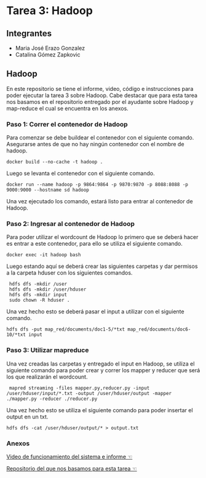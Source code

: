 # Tarea 3: Hadoop

## Integrantes
- Maria José Erazo Gonzalez
- Catalina Gómez Zapkovic

## Hadoop

En este repositorio se tiene el informe, video, código e instrucciones para poder ejecutar la tarea 3 sobre Hadoop. Cabe destacar que para esta tarea nos basamos en el repositorio entregado por el ayudante sobre Hadoop y map-reduce el cual se encuentra en los anexos.

### Paso 1: Correr el contenedor de Hadoop

Para comenzar se debe buildear el contenedor con el siguiente comando. Asegurarse antes de que no hay ningún contenedor con el nombre de hadoop.

```
docker build --no-cache -t hadoop .
```
Luego se levanta el contenedor con el siguiente comando.

```
docker run --name hadoop -p 9864:9864 -p 9870:9870 -p 8088:8088 -p 9000:9000 --hostname sd hadoop
```

Una vez ejecutado los comando, estará listo para entrar al contenedor de Hadoop.


### Paso 2: Ingresar al contenedor de Hadoop

Para poder utilizar el wordcount de Hadoop lo primero que se deberá hacer es entrar a este contenedor, para ello se utiliza el siguiente comando.

```
docker exec -it hadoop bash
```
Luego estando aquí se deberá crear las siguientes carpetas y dar permisos a la carpeta hduser con los siguientes comandos.

```
 hdfs dfs -mkdir /user
 hdfs dfs -mkdir /user/hduser
 hdfs dfs -mkdir input
 sudo chown -R hduser .
```

Una vez hecho esto se deberá pasar el input a utilizar con el siguiente comando.

```
hdfs dfs -put map_red/documents/doc1-5/*txt map_red/documents/doc6-10/*txt input
```

### Paso 3: Utilizar mapreduce

Una vez creadas las carpetas y entregado el input en Hadoop, se utiliza el siguiente comando para poder crear y correr los mapper y reducer que será los que realizarán el wordcount.

```
 mapred streaming -files mapper.py,reducer.py -input /user/hduser/input/*.txt -output /user/hduser/output -mapper ./mapper.py -reducer ./reducer.py
```
Una vez hecho esto se utiliza el siguiente comando para poder insertar el output en un txt.

```
hdfs dfs -cat /user/hduser/output/* > output.txt
```


### Anexos

[Video de funcionamiento del sistema e informe ☜](https://drive.google.com/drive/folders/1A8m2xoFoNtB7i7H31HjrmZElzpK8QHqk?usp=sharing)

[Repositorio del que nos basamos para esta tarea ☜](https://github.com/Naikelin/map-reduce-hadoop)
